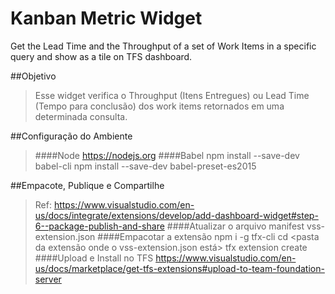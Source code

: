 # Kanban Metric Widget
Get the Lead Time and the Throughput of a set of Work Items in a specific query and show as a tile on TFS dashboard.

##Objetivo
>Esse widget verifica o Throughput (Itens Entregues) ou Lead Time (Tempo para conclusão) dos work items retornados em uma determinada consulta.

##Configuração do Ambiente
>####Node
  https://nodejs.org
####Babel
	npm install --save-dev babel-cli
	npm install --save-dev babel-preset-es2015

##Empacote, Publique e Compartilhe
> Ref: https://www.visualstudio.com/en-us/docs/integrate/extensions/develop/add-dashboard-widget#step-6--package-publish-and-share
####Atualizar o arquivo manifest
	vss-extension.json
####Empacotar a extensão
	npm i -g tfx-cli
	cd <pasta da extensão onde o vss-extension.json está>
	tfx extension create
####Upload e Install no TFS
https://www.visualstudio.com/en-us/docs/marketplace/get-tfs-extensions#upload-to-team-foundation-server
	